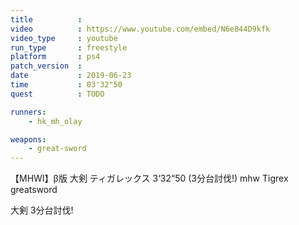 ```yaml
---
title          :
video          : https://www.youtube.com/embed/N6e844D9kfk
video_type     : youtube
run_type       : freestyle
platform       : ps4
patch_version  :
date           : 2019-06-23
time           : 03'32"50
quest          : TODO

runners:
    - hk_mh_olay

weapons:
    - great-sword
---
```

【MHWI】β版 大剣 ティガレックス 3‘32“50 (3分台討伐!) mhw Tigrex greatsword

大剣 3分台討伐!
